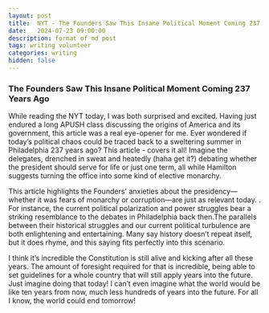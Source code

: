 ```yaml
---
layout: post
title:  NYT - The Founders Saw This Insane Political Moment Coming 237 Years Ago
date:   2024-07-23 09:00:00
description: format of md post
tags: writing volunteer
categories: writing
hidden: false
---
```



### The Founders Saw This Insane Political Moment Coming 237 Years Ago

While reading the NYT today, I was both surprised and excited. Having just endured a long APUSH class discussing the origins of America and its government, this article was a real eye-opener for me.  Ever wondered if today’s political chaos could be traced back to a sweltering summer in Philadelphia 237 years ago? This article - covers it all! Imagine the delegates, drenched in sweat and heatedly (haha get it?) debating whether the president should serve for life or just one term, all while Hamilton suggests turning the office into some kind of elective monarchy.

This article highlights the Founders' anxieties about the presidency—whether it was fears of monarchy or corruption—are just as relevant today. . For instance, the current political polarization and power struggles bear a striking resemblance to the debates in Philadelphia back then.The parallels between their historical struggles and our current political turbulence are both enlightening and entertaining. Many say history doesn’t repeat itself, but it does rhyme, and this saying fits perfectly into this scenario.

I think it’s incredible the Constitution is still alive and kicking after all these years. The amount of foresight required for that is incredible, being able to set guidelines for a whole country that will still apply years into the future. Just imagine doing that today! I can’t even imagine what the world would be like ten years from now, much less hundreds of years into the future. For all I know, the world could end tomorrow!

